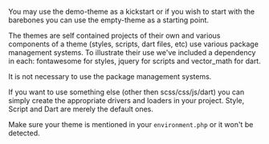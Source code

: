 You may use the demo-theme as a kickstart or if you wish to start with the
barebones you can use the empty-theme as a starting point.

The themes are self contained projects of their own and various components of
a theme (styles, scripts, dart files, etc) use various package management
systems. To illustrate their use we've included a dependency in each:
fontawesome for styles, jquery for scripts and vector_math for dart.

It is not necessary to use the package management systems.

If you want to use something else (other then scss/css/js/dart) you can simply
create the appropriate drivers and loaders in your project. Style, Script and
Dart are merely the default ones.

Make sure your theme is mentioned in your `environment.php` or it won't be
detected.
